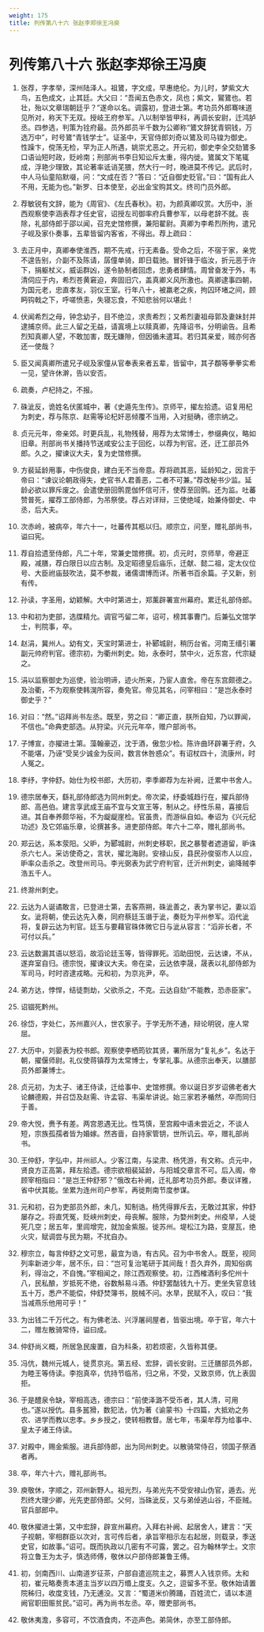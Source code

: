 ```yaml
---
weight: 175
title: 列传第八十六 张赵李郑徐王冯庾
---
```


# 列传第八十六 张赵李郑徐王冯庾

1. <span id="列传第八十六_张赵李郑徐王冯庾-1"></span>
张荐，字孝举，深州陆泽人。祖鷟，字文成，早惠绝伦。为儿时，梦紫文大鸟，五色成文，止其廷。大父曰：“吾闻五色赤文，凤也；紫文，鸑鷟也。若壮，殆以文章瑞朝廷乎？”遂命以名。调露初，登进士第。考功员外郎骞味道见所对，称天下无双。授岐王府参军。八以制举皆甲科，再调长安尉，迁鸿胪丞。四参选，判策为铨府最。员外郎员半千数为公卿称“鷟文辞犹青铜钱，万选万中”，时号鷟“青钱学士”。证圣中，天官侍郎刘奇以鷟及司马锽为御史。性躁卞，傥荡无检，罕为正人所遇，姚崇尤恶之。开元初，御史李全交劾鷟多口语讪短时政，贬岭南；刑部尚书李日知讼斥太重，得内徙。鷟属文下笔辄成，浮艳少理致，其论著率诋诮芜猥，然大行一时，晚进莫不传记。武后时，中人马仙童陷默啜，问：“文成在否？”答曰：“近自御史贬官。”曰：“国有此人不用，无能为也。”新罗、日本使至，必出金宝购其文。终司门员外郎。

2. <span id="列传第八十六_张赵李郑徐王冯庾-2"></span>
荐敏锐有文辞，能为《周官》、《左氏春秋》。初，为颜真卿叹赏。大历中，浙西观察使李涵表荐才任史官，诏授左司御率府兵曹参军，以母老辞不就。丧除，礼部侍郎于邵以闻，召充史馆修撰，兼阳翟尉。真卿为李希烈所拘，遣兄子岘及家仆奏事，五辈皆留内客省，不得出。荐上疏曰：

3. <span id="列传第八十六_张赵李郑徐王冯庾-3"></span>
去正月中，真卿奉使淮西，期不先戒，行无素备。受命之后，不宿于家，亲党不遑告别，介副不及陈请，孱僮单骑，即日载驰。冒奸锋于临汝，折元恶于许下，捐躯杖义，威诟群凶，遂令胁制者回虑，忠勇者肆情。周曾奋发于外，韦清伺应于内，希烈苍黄窘迫，奔固旧穴，盖真卿义风所激也。真卿逮事四朝，为国元老，忠直孝友，羽仪王室。行年八十，被羸老之疾，拘囚环堵之间，顾眄钩戟之下，呼嗟愤恚，失寝忘食，不知悲翁何以堪此！

4. <span id="列传第八十六_张赵李郑徐王冯庾-4"></span>
伏闻希烈之母，钟念幼子，目不绝泣，求责希烈；又希烈妻祖母郭及妻妹封并逮捕京师。此三人留之无益，请寘境上以赎真卿，先降诏书，分明谕告。且希烈知真卿人望，不敢加害，既无嫌隙，但因循未遣耳。若归其亲爱，贼亦何吝还一使哉？

5. <span id="列传第八十六_张赵李郑徐王冯庾-5"></span>
臣又闻真卿所遣兄子岘及家僮从官奉表来者五辈，皆留中，其子頵等拳拳实希一见，望许休澣，告以安否。

6. <span id="列传第八十六_张赵李郑徐王冯庾-6"></span>
疏奏，卢杞持之，不报。

7. <span id="列传第八十六_张赵李郑徐王冯庾-7"></span>
硃泚反，诡姓名伏匿城中，著《史遁先生传》。京师平，擢左拾遗。诏复用杞为刺史，荐与陈京、赵需等论杞奸恶倾覆不当用，入对挺确，德宗纳之。

8. <span id="列传第八十六_张赵李郑徐王冯庾-8"></span>
贞元元年，帝亲郊。时更兵乱，礼物残替，用荐为太常博士，参缀典仪，略如旧章。刑部尚书关播持节送咸安公主于回纥，以荐为判官。还，迁工部员外郎。久之，擢谏议大夫，复为史馆修撰。

9. <span id="列传第八十六_张赵李郑徐王冯庾-9"></span>
方裴延龄用事，中伤俊良，建白无不当帝意。荐将疏其恶，延龄知之，因言于帝曰：“谏议论朝政得失，史官书人君善恶，二者不可兼。”荐改秘书少监。延龄必欲以罪斥废之。会遣使册回鹘毘伽怀信可汗，使荐至回鹘。还为监。吐蕃赞普死，擢荐工部侍郎，为吊祭使。荐占对详辩，三使绝域，始兼侍御史、中丞，后大夫。

10. <span id="列传第八十六_张赵李郑徐王冯庾-10"></span>
次赤岭，被病卒，年六十一，吐蕃传其柩以归。顺宗立，问至，赠礼部尚书，谥曰宪。

11. <span id="列传第八十六_张赵李郑徐王冯庾-11"></span>
荐自拾遗至侍郎，凡二十年，常兼史馆修撰。初，贞元时，京师旱，帝避正殿，减膳，荐白限日以应古制。及定昭德皇后庙乐，迁献、懿二祖，定太仪位号、大臣祔庙鼓吹法，莫不参裁，诸儒谓博而详。所著书百余篇。子又新，别有传。

12. <span id="列传第八十六_张赵李郑徐王冯庾-12"></span>
孙读，字圣用，幼颖解。大中时第进士，郑薰辟署宣州幕府。累迁礼部侍郎。

13. <span id="列传第八十六_张赵李郑徐王冯庾-13"></span>
中和初为吏部，选牒精允。调官丐留二年，诏可，榜其事曹门。后兼弘文馆学士，判院事，卒。

14. <span id="列传第八十六_张赵李郑徐王冯庾-14"></span>
赵涓，冀州人。幼有文，天宝时第进士，补郾城尉，稍历台省。河南王缙引署副元帅府判官。德宗初，为衢州刺史。始，永泰时，禁中火，近东宫，代宗疑之。

15. <span id="列传第八十六_张赵李郑徐王冯庾-15"></span>
涓以监察御史为巡使，验治明谛，迹火所来，乃宦人直舍。帝在东宫颇德之。及治衢，不为观察使韩滉所容，奏免官。帝见其名，问宰相曰：“是岂永泰时御史乎？”

16. <span id="列传第八十六_张赵李郑徐王冯庾-16"></span>
对曰：“然。”诏拜尚书左丞。既至，劳之曰：“卿正直，朕所自知，乃以罪闻，不信也。”命典吏部选。从狩梁。兴元元年卒，赠户部尚书。

17. <span id="列传第八十六_张赵李郑徐王冯庾-17"></span>
子博宣，亦擢进士第。藻翰豪迈，沈于酒，傲忽少检。陈许曲环辟署于府，久不能堪，乃诬“受吴少诚金为反间，数言休咎惑众”。有诏杖四十，流康州，时人冤之。

18. <span id="列传第八十六_张赵李郑徐王冯庾-18"></span>
李纾，字仲舒。始仕为校书郎，大历初，李季卿荐为左补阙，迁累中书舍人。

19. <span id="列传第八十六_张赵李郑徐王冯庾-19"></span>
德宗居奉天，繇礼部侍郎选为同州刺史。帝次梁，纾委城趋行在，擢兵部侍郎、高邑伯。建言享武成王庙不宜与文宣王等，制从之。纾性乐易，喜接后进。其自奉养颇华裕，不为龊龊崖检。官虽贵，而游纵自如。奉诏为《兴元纪功述》及它郊庙乐章，论撰甚多。进吏部侍郎。年六十二卒，赠礼部尚书。

20. <span id="列传第八十六_张赵李郑徐王冯庾-20"></span>
郑云达，系本荥阳。父昈，为郾城尉，州刺史移职，民之暴謷者遮道留，昈诛杀六七人。采访使奇之，言状，擢北海尉。安禄山反，县民孙俊驱市人以应，昈率众击杀之。改登州司马。李光弼表为武宁府判官，迁沂州刺史，谕降贼李浩五千人。

21. <span id="列传第八十六_张赵李郑徐王冯庾-21"></span>
终滁州刺史。

22. <span id="列传第八十六_张赵李郑徐王冯庾-22"></span>
云达为人诞谲敢言，已登进士第，去客燕朔，硃泚善之，表为掌书记，妻以滔女。泚将朝，使云达先入奏，同府蔡廷玉谮于泚，奏贬为平州参军。滔代泚将，复辟云达为判官。廷玉与要藉官硃体微它日与泚从容言：“滔非长者，不可付以兵。”

23. <span id="列传第八十六_张赵李郑徐王冯庾-23"></span>
云达数漏其语以怒滔，故滔论廷玉等，皆得罪死。滔助田悦，云达谏，不从，遂弃室自归。德宗悦，擢谏议大夫。帝在梁，云达依李晟，晟表以礼部侍郎为军司马，时时咨逮戎略。元和初，为京兆尹，卒。

24. <span id="列传第八十六_张赵李郑徐王冯庾-24"></span>
弟方达，悖悍，结徒剽劫，父欲杀之，不克。云达自劾“不能教，恐赤臣家”。

25. <span id="列传第八十六_张赵李郑徐王冯庾-25"></span>
诏锢死黔州。

26. <span id="列传第八十六_张赵李郑徐王冯庾-26"></span>
徐岱，字处仁，苏州嘉兴人，世农家子。于学无所不通，辩论明锐，座人常屈。

27. <span id="列传第八十六_张赵李郑徐王冯庾-27"></span>
大历中，刘晏表为校书郎。观察使李栖筠钦其贤，署所居为“复礼乡”。名达于朝，擢偃师尉。礼仪使蒋镇荐为太常博士，专掌礼事。从德宗出奉天，以膳部员外郎兼博士。

28. <span id="列传第八十六_张赵李郑徐王冯庾-28"></span>
贞元初，为太子、诸王侍读，迁给事中、史馆修撰。帝以诞日岁岁诏佛老者大论麟德殿，并召岱及赵需、许孟容、韦渠牟讲说。始三家若矛楯然，卒而同归于善。

29. <span id="列传第八十六_张赵李郑徐王冯庾-29"></span>
帝大悦，赉予有差。两宫恩遇无比。性笃慎，至宫殿中语未尝近之，不谈人短，宗族孤孺者皆为婚嫁。然吝啬，自持家管钥，世所讥云。卒，赠礼部尚书。

30. <span id="列传第八十六_张赵李郑徐王冯庾-30"></span>
王仲舒，字弘中，并州祁人。少客江南，与梁肃、杨凭游，有文称。贞元中，贤良方正高第，拜左拾遗。德宗欲相裴延龄，与阳城交章言不可。后入阁，帝顾宰相指曰：“是岂王仲舒邪？”俄改右补阙，迁礼部考功员外郎。奏议详雅，省中伏其能。坐累为连州司户参军，再徙荆南节度参谋。

31. <span id="列传第八十六_张赵李郑徐王冯庾-31"></span>
元和初，召为吏部员外郎，未几，知制诰。杨凭得罪斥去，无敢过其家，仲舒屡存之。将直凭冤，贬峡州刺史，母丧解。服除，为婺州刺史。州疫旱，人徙死几空；居五年，里闾增完，就加金紫服。徙苏州。堤松江为路，变屋瓦，绝火灾，赋调尝与民为期，不扰自办。

32. <span id="列传第八十六_张赵李郑徐王冯庾-32"></span>
穆宗立，每言仲舒之文可思，最宜为诰，有古风。召为中书舍人。既至，视同列率新进少年，居不乐，曰：“岂可复治笔研于其间哉！吾久弃外，周知俗病利，得治之，不自愧。”宰相闻之，除江西观察使。初，江西榷酒利多佗州十八，民私酿，岁抵死不绝，谷数斛易斗酒。仲舒罢酤钱九十万。吏坐失官息钱五十万，悉产不能偿，仲舒焚簿书，脱械不问。水旱，民赋不入，叹曰：“我当减燕乐他用可乎！”

33. <span id="列传第八十六_张赵李郑徐王冯庾-33"></span>
为出钱二千万代之。有为佛老法、兴浮屠祠屋者，皆驱出境。卒于官，年六十二，赠左散骑常侍，谥曰成。

34. <span id="列传第八十六_张赵李郑徐王冯庾-34"></span>
仲舒尚义概，所居急民废置，自为科条，初若烦密，久皆称其便。

35. <span id="列传第八十六_张赵李郑徐王冯庾-35"></span>
冯伉，魏州元城人，徙贯京兆。第五经、宏辞，调长安尉。三迁膳部员外郎，为睦王等侍读。李抱真卒，伉持节临吊，归之帛，不受，又致京师，伉上表固拒。

36. <span id="列传第八十六_张赵李郑徐王冯庾-36"></span>
于是醴泉令缺，宰相高选，德宗曰：“前使泽潞不受币者，其人清，可用也。”遂以授伉。县多嚚猾，数犯法，伉为著《谕蒙书》十四篇，大抵劝之务农、进学而教以忠孝。乡乡授之，使转相教督。居七年，韦渠牟荐为给事中、皇太子诸王侍读。

37. <span id="列传第八十六_张赵李郑徐王冯庾-37"></span>
对殿中，赐金紫服。进兵部侍郎，出为同州刺史。以散骑常侍召，领国子祭酒者再。

38. <span id="列传第八十六_张赵李郑徐王冯庾-38"></span>
卒，年六十六，赠礼部尚书。

39. <span id="列传第八十六_张赵李郑徐王冯庾-39"></span>
庾敬休，字顺之，邓州新野人。祖光烈，与弟光先不受安禄山伪官，遁去。光烈终大理少卿，光先吏部侍郎。父何，当硃泚反，又与弟倬逃山谷，不臣贼。官兵部郎中。

40. <span id="列传第八十六_张赵李郑徐王冯庾-40"></span>
敬休擢进士第，又中宏辞，辟宣州幕府。入拜右补阙、起居舍人，建言：“天子视朝，宰相群臣以次对，言可传后者，承旨宰相示左右起居，则载录，季送史官，如故事。”诏可。既而执政以几密有不可露，罢之。召为翰林学士。文宗将立鲁王为太子，慎选师傅，敬休以户部侍郎兼鲁王傅。

41. <span id="列传第八十六_张赵李郑徐王冯庾-41"></span>
初，剑南西川、山南道岁征茶，户部自遣巡院主之，募贾人入钱京师。太和初，崔元略奏责本道主当岁以四万缗上度支。久之，逗留多不至。敬休始请置院秭归，收度支钱，乃无逋没。又言：“蜀道米价腾踊，百姓流亡，请以本道阙官职田赈贫民。”诏可。再为尚书左丞。卒，赠吏部尚书。

42. <span id="列传第八十六_张赵李郑徐王冯庾-42"></span>
敬休夷澹，多容可，不饮酒食肉，不迩声色。弟简休，亦至工部侍郎。
